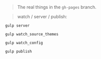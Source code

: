 > The real things in the `gh-pages` branch.


> watch / server / publish:

````gulp server````

````gulp watch_source_themes````

````gulp watch_config````

````gulp publish````
